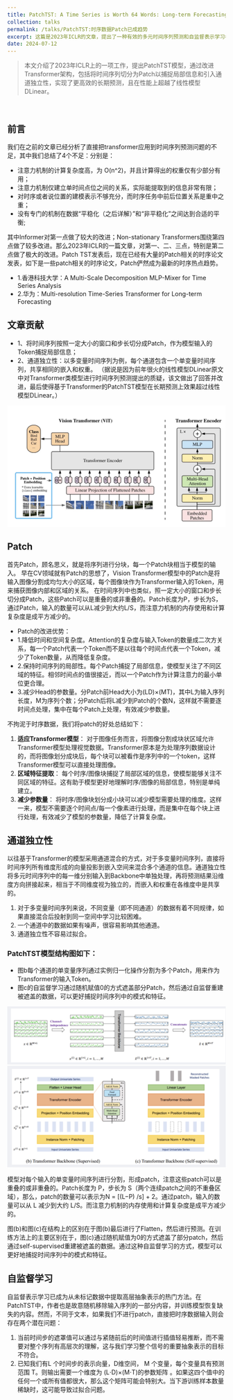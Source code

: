 ```yaml
---
title: PatchTST: A Time Series is Worth 64 Words: Long-term Forecasting with Transformers
collection: talks
permalink: /talks/PatchTST:时序数据Patch已成趋势
excerpt: 这篇是2023年ICLR的文章，提出了一种有效的多元时间序列预测和自监督表示学习模型 PatchTST，主要是基于Transformer做了以下两点改进
date: 2024-07-12
---
```


> 本文介绍了2023年ICLR上的一项工作，提出PatchTST模型，通过改进Transformer架构，包括将时间序列切分为Patch以捕捉局部信息和引入通道独立性，实现了更高效的长期预测，且在性能上超越了线性模型DLinear。
<br/>

## 前言

我们在之前的文章已经分析了直接把transformer应用到时间序列预测问题的不足，其中我们总结了4个不足：分别是：

- 注意力机制的计算复杂度高，为 O(n^2)，并且计算得出的权重仅有少部分有用；
- 注意力机制仅建立单时间点位之间的关系，实际能提取到的信息非常有限；
- 对时序或者说位置的建模表示不够充分，而时序任务中前后位置关系是重中之重；
- 没有专门的机制在数据“平稳化（之后详解）”和“非平稳化”之间达到合适的平衡;

其中Informer对第一点做了较大的改进；Non-stationary Transformers围绕第四点做了较多改进。那么2023年ICLR的一篇文章，对第一、二、三点，特别是第二点做了极大的改进。Patch TST发表后，现在已经有大量的Patch相关的时序论文发表，如下是一些patch相关的时序论文，Patch俨然成为最新的时序热点趋势。

- 1.香港科技大学：A Multi-Scale Decomposition MLP-Mixer for Time Series Analysis
- 2.华为：Multi-resolution Time-Series Transformer for Long-term Forecasting

## 文章贡献

- 1、将时间序列按照一定大小的窗口和步长切分成Patch，作为模型输入的Token捕捉局部信息；
- 2、通道独立性：以多变量时间序列为例，每个通道包含一个单变量时间序列，共享相同的嵌入和权重。
（据说是因为前年很火的线性模型DLinear原文中对Transformer类模型进行时间序列预测提出的质疑，该文做出了回答并改进，最后使得基于Transformer的PatchTST模型在长期预测上效果超过线性模型DLinear。）

<img src='/images/tst.png'>


## Patch

首先Patch，顾名思义，就是将序列进行分块，每一个Patch块相当于模型的输入。
早在CV领域就有Patch的思想了，Vision Transformer模型中的Patch是将输入图像分割成均匀大小的区域，每个图像块作为Transformer输入的Token，用来捕获图像内部和区域的关系。
在时间序列中也类似，照一定大小的窗口和步长切分成Patch，这些Patch可以是重叠的或非重叠的。Patch长度为P，步长为S，通过Patch，输入的数量可以从L减少到大约L/S，而注意力机制的内存使用和计算复杂度是成平方减少的。



- Patch的改进优势：
- 1.降低时间和空间复杂度。Attention的复杂度与输入Token的数量成二次方关系，每一个Patch代表一个Token而不是以往每个时间点代表一个Token，减少了Token数量，从而降低复杂度。
- 2.保持时间序列的局部性。每个Patch捕捉了局部信息，使模型关注了不同区域的特征。相邻时间点的值很接近，而以一个Patch作为计算注意力的最小单位更合理。
- 3.减少Head的参数量。分Patch前Head大小为(LD)×(MT)，其中L为输入序列长度，M为序列个数；分Patch后将L减少到Patch的个数N，这样就不需要逐时间点处理，集中在每个Patch上处理，有效减少参数量。

不拘泥于时序数据，我们将patch的好处总结如下：

1. **适应Transformer模型**： 对于图像任务而言，将图像分割成块状区域允许Transformer模型处理视觉数据。Transformer原本是为处理序列数据设计的，而将图像划分成块后，每个块可以被看作是序列中的一个token，这样Transformer模型可以直接处理图像。
2. **区域特征提取**： 每个时序/图像块捕捉了局部区域的信息，使模型能够关注不同区域的特征。这有助于模型更好地理解时序/图像的局部信息，特别是单纯建立。
3. **减少参数量**： 将时序/图像块划分成小块可以减少模型需要处理的维度。这样一来，模型不需要逐个时间点/每一个像素进行处理，而是集中在每个块上进行处理，有效减少了模型的参数量，降低了计算复杂度。

## 通道独立性

以往基于Transformer的模型采用通道混合的方式，对于多变量时间序列，直接将时间序列所有维度形成的向量投影到嵌入空间来混合多个通道的信息。通道独立性将多元时间序列中的每一维分别输入到Backbone中单独处理，再将预测结果沿维度方向拼接起来，相当于不同维度视为独立的，而嵌入和权重在各维度中是共享的。

1. 对于多变量时间序列来说，不同变量（即不同通道）的数据有着不同规律，如果直接混合后投射到同一空间中学习比较困难。
2. 一个通道中的数据如果有噪声，很容易影响其他通道。
3. 通道独立性不容易过拟合。

### PatchTST模型结构图如下：

- 图b每个通道的单变量序列通过实例归一化操作分割为多个Patch，用来作为Transformer的输入Token。
- 图c的自监督学习通过随机赋值0的方式遮盖部分Patch，然后通过自监督重建被遮盖的数据，可以更好捕捉时间序列中的模式和特征。

<img src='/images/tst_1.png'>


<img src='/images/tst_2.png'>

模型对每个输入的单变量时间序列进行分割，形成patch，注意这些patch可以是重叠的或非重叠的。Patch长度为 P，步长为 S（两个连续patch之间的不重叠区域），那么，patch的数量可以表示为N = [(L−P) /s] + 2。通过patch，输入的数量可以从 L 减少到大约 L/S。而注意力机制的内存使用和计算复杂度是成平方减少的。

图(b)和图(c)在结构上的区别在于图(b)最后进行了Flatten，然后进行预测。在训练方法上的主要区别在于，图(c)通过随机赋值为0的方式遮盖了部分patch，然后通过self-supervised重建被遮盖的数据。通过这种自监督学习的方式，模型可以更好地捕捉时间序列中的模式和特征。



## 自监督学习

自监督表示学习已成为从未标记数据中提取高层抽象表示的热门方法。在PatchTST中，作者也是故意随机移除输入序列的一部分内容，并训练模型恢复缺失的内容。然而，不同于文本，如果我们不进行patch，直接把时序数据输入则会存在两个潜在问题：

1. 当前时间步的遮罩值可以通过与紧随前后的时间值进行插值轻易推断，而不需要对整个序列有高层次的理解，这与我们学习整个信号的重要抽象表示的目标不符合。
2. 已知我们有L 个时间步的表示向量，D维空间， M 个变量，每个变量具有预测范围 T。则输出需要一个维度为 (L⋅D)×(M⋅T)的参数矩阵 。如果这四个值中的任何一个或所有值都很大，那么这个矩阵可能会特别大。当下游训练样本数量稀缺时，这可能导致过拟合问题。



